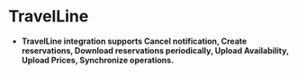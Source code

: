 # TravelLine

* **TravelLine integration supports Cancel notification, Create reservations, Download reservations periodically, Upload Availability, Upload Prices, Synchronize operations.**

